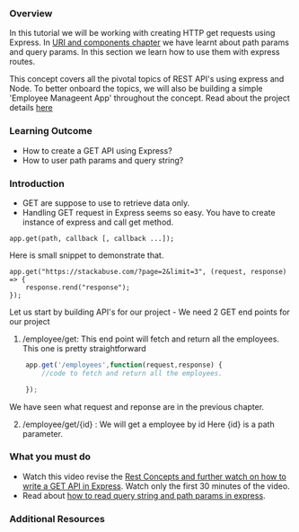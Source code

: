 ### Overview
In this tutorial we will be working with creating HTTP get requests using Express.
In [URI and components chapter](../4.%20Introduction%20to%20APIs/4.3%20URI%20and%20its%20components.md) we have learnt about path params and query params. In this section we learn how to use them with express routes.

This concept covers all the pivotal topics of REST API's using express and Node. To better onboard the topics, we will also be building a simple 'Employee Manageent App' throughout the concept. Read about the project details [here]((../7.%20project/project.md))


### Learning Outcome
- How to create a GET API using Express?
- How to user path params and query string? 

### Introduction
- GET are suppose to use to retrieve data only. 
- Handling GET request in Express seems so easy. You have to create instance of express and call get method. 
```
app.get(path, callback [, callback ...]);
```
Here is small snippet to demonstrate that.

```
app.get("https://stackabuse.com/?page=2&limit=3", (request, response) => {
    response.rend("response");
});
```

Let us start by building API's for our project -
We need 2 GET end points for our project 
1. /employee/get: This end point will fetch and return all the employees. This one is pretty straightforward

```js
    app.get('/employees',function(request,response) {
        //code to fetch and return all the employees.

    });
```
We have seen what request and reponse are in the previous chapter.

2. /employee/get/{id} : We will get a employee by id
Here {id} is a path parameter. 


### What you must do
- Watch this video revise the [Rest Concepts and further watch on how to write a GET API in Express](https://www.youtube.com/watch?v=pKd0Rpw7O48&t=65s). Watch only the first 30 minutes of the video.
- Read about [how to read query string and path params in express](https://stackabuse.com/get-query-strings-and-parameters-in-express-js/).

### Additional Resources
